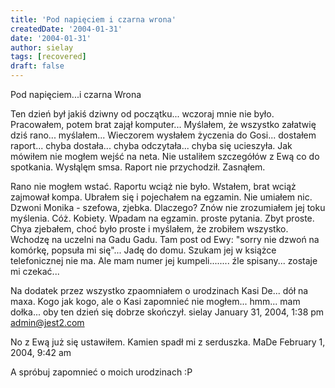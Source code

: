 ```yaml
---
title: 'Pod napięciem i czarna wrona'
createdDate: '2004-01-31'
date: '2004-01-31'
author: sielay
tags: [recovered]
draft: false
---
```


Pod napięciem...i czarna Wrona


Ten dzień był jakiś dziwny od początku... wczoraj mnie nie było. Pracowałem, potem brat zajął komputer... Myślałem, że wszystko załatwię dziś rano... myślałem... Wieczorem wysłałem życzenia do Gosi... dostałem raport... chyba dostała... chyba odczytała... chyba się ucieszyła. Jak mówiłem nie mogłem wejść na neta. Nie ustaliłem szczegółów z Ewą co do spotkania. Wysłąlęm smsa. Raport nie przychodził. Zasnąłem.

Rano nie mogłem wstać. Raportu wciąż nie było. Wstałem, brat wciąż zajmował kompa. Ubrałem się i pojechałem na egzamin. Nie umiałem nic. Dzwoni Monika - szefowa, zjebka. Dlaczego? Znów nie zrozumiałem jej toku myślenia. Cóż. Kobiety. Wpadam na egzamin. proste pytania. Zbyt proste. Chya zjebałem, choć było proste i myślałem, że zrobiłem wszystko. Wchodzę na uczelni na Gadu Gadu. Tam post od Ewy: "sorry nie dzwoń na komórkę, popsuła mi się"... Jadę do domu. Szukam jej w książce telefonicznej nie ma. Ale mam numer jej kumpeli........ źle spisany... zostaje mi czekać...

Na dodatek przez wszystko zpaomniałem o urodzinach Kasi De... dół na maxa. Kogo jak kogo, ale o Kasi zapomnieć nie mogłem... hmm... mam dołka... oby ten dzień się dobrze skończył.
sielay
January 31, 2004, 1:38 pm
admin@jest2.com

No z Ewą już się ustawiłem. Kamien spadł mi z serduszka.
MaDe
February 1, 2004, 9:42 am


A spróbuj zapomnieć o moich urodzinach :P

